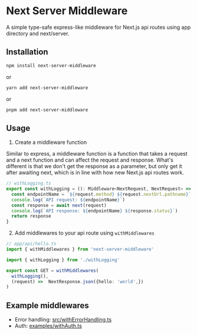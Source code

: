 # Next Server Middleware

A simple type-safe express-like middleware for Next.js api routes using app directory and next/server.

## Installation

```bash
npm install next-server-middleware
```

or

```bash
yarn add next-server-middleware
```

or

```bash
pnpm add next-server-middleware
```


## Usage
1. Create a middleware function 

Similar to express, a middleware function is a function that takes a request and a next function and can affect the request and response.
What's different is that we don't get the response as a parameter, but only get it after awaiting next, which is in line with how new Next.js api routes work.
```ts
// withLogging.ts
export const withLogging = (): Middleware<NextRequest, NextRequest> => async (request, next) => {
  const endpointName = `${request.method} ${request.nextUrl.pathname}`
  console.log(`API request: ${endpointName}`)
  const response = await next(request)
  console.log(`API response: ${endpointName} ${response.status}`)
  return response
}
```


2. Add middlewares to your api route using `withMiddlewares`
```ts
// app/api/hello.ts
import { withMiddlewares } from 'next-server-middleware'

import { withLogging } from './withLogging'

export const GET = withMiddlewares(
  withLogging(), 
  (request) =>  NextResponse.json({hello: 'world',})
)
````


## Example middlewares

- Error handling: [src/withErrorHandling.ts](src/withErrorHandling.ts)
- Auth: [examples/withAuth.ts](examples/withAuth.ts)